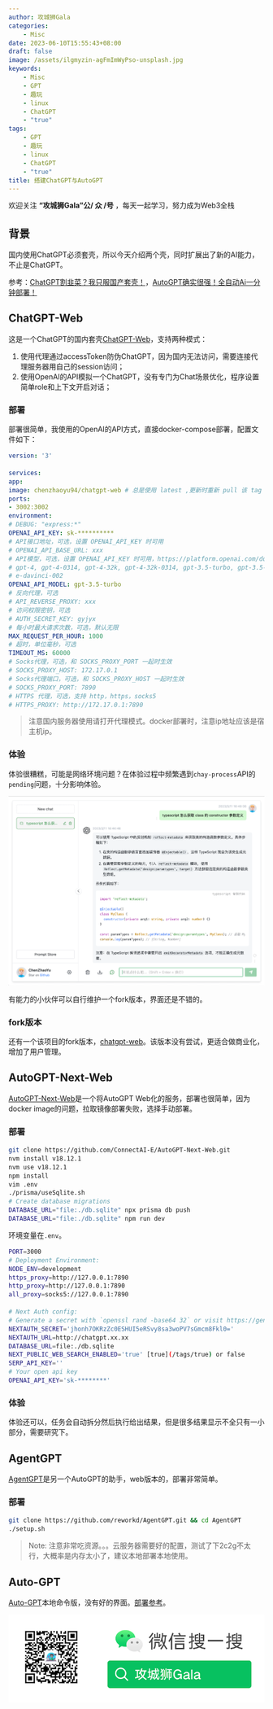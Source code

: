 ```yaml
---
author: 攻城狮Gala
categories:
    - Misc
date: 2023-06-10T15:55:43+08:00
draft: false
image: /assets/ilgmyzin-agFmImWyPso-unsplash.jpg
keywords:
    - Misc
    - GPT
    - 趣玩
    - linux
    - ChatGPT
    - "true"
tags:
    - GPT
    - 趣玩
    - linux
    - ChatGPT
    - "true"
title: 搭建ChatGPT与AutoGPT
---
```


<!----- [GPT](/tags/GPT) [趣玩](/tags/趣玩) [linux](/tags/linux) [ChatGPT](/tags/ChatGPT)  ----->

欢迎关注 **“攻城狮Gala”公/ 众 /号** ，每天一起学习，努力成为Web3全栈

## 背景

国内使用ChatGPT必须套壳，所以今天介绍两个壳，同时扩展出了新的AI能力，不止是ChatGPT。

参考：[ChatGPT割韭菜？我只服国产套壳！](https://www.bilibili.com/video/BV1so4y1M7oA/)，[AutoGPT确实很强！全自动Ai一分钟部署！](https://www.bilibili.com/video/BV1Fm4y1m7DH/)

## ChatGPT-Web

这是一个ChatGPT的国内套壳[ChatGPT-Web](https://github.com/Chanzhaoyu/chatgpt-web)，支持两种模式：
1. 使用代理通过accessToken防伪ChatGPT，因为国内无法访问，需要连接代理服务器用自己的session访问；
2. 使用OpenAI的API模拟一个ChatGPT，没有专门为Chat场景优化，程序设置简单role和上下文开启对话；

### 部署

部署很简单，我使用的OpenAI的API方式，直接docker-compose部署，配置文件如下：

```yml
version: '3'

services:
app:
image: chenzhaoyu94/chatgpt-web # 总是使用 latest ,更新时重新 pull 该 tag 镜像即可
ports:
- 3002:3002
environment:
# DEBUG: "express:*"
OPENAI_API_KEY: sk-**********
# API接口地址，可选，设置 OPENAI_API_KEY 时可用
# OPENAI_API_BASE_URL: xxx
# API模型，可选，设置 OPENAI_API_KEY 时可用，https://platform.openai.com/docs/models
# gpt-4, gpt-4-0314, gpt-4-32k, gpt-4-32k-0314, gpt-3.5-turbo, gpt-3.5-turbo-0301, text-davinci-003, text-davinci-002, cod
# e-davinci-002
OPENAI_API_MODEL: gpt-3.5-turbo
# 反向代理，可选
# API_REVERSE_PROXY: xxx
# 访问权限密钥，可选
# AUTH_SECRET_KEY: gyjyx
# 每小时最大请求次数，可选，默认无限
MAX_REQUEST_PER_HOUR: 1000
# 超时，单位毫秒，可选
TIMEOUT_MS: 60000
# Socks代理，可选，和 SOCKS_PROXY_PORT 一起时生效
# SOCKS_PROXY_HOST: 172.17.0.1
# Socks代理端口，可选，和 SOCKS_PROXY_HOST 一起时生效
# SOCKS_PROXY_PORT: 7890
# HTTPS 代理，可选，支持 http，https，socks5
# HTTPS_PROXY: http://172.17.0.1:7890
```

> 注意国内服务器使用请打开代理模式。docker部署时，注意ip地址应该是宿主机ip。

### 体验

体验很糟糕，可能是网络环境问题？在体验过程中频繁遇到`chay-process`API的`pending`问题，十分影响体验。

![Pasted image 20230610161715.png](/assets/Pasted%20image%2020230610161715.png)

有能力的小伙伴可以自行维护一个fork版本，界面还是不错的。

### fork版本

还有一个该项目的fork版本，[chatgpt-web](https://github.com/Kerwin1202/chatgpt-web)。该版本没有尝试，更适合做商业化，增加了用户管理。

## AutoGPT-Next-Web

[AutoGPT-Next-Web](https://github.com/Dogtiti/AutoGPT-Next-Web)是一个将AutoGPT Web化的服务，部署也很简单，因为docker image的问题，拉取镜像部署失败，选择手动部署。

### 部署

```bash
git clone https://github.com/ConnectAI-E/AutoGPT-Next-Web.git
nvm install v18.12.1
nvm use v18.12.1
npm install
vim .env
./prisma/useSqlite.sh
# Create database migrations
DATABASE_URL="file:./db.sqlite" npx prisma db push
DATABASE_URL="file:./db.sqlite" npm run dev
```

环境变量在`.env`。

```bash
PORT=3000
# Deployment Environment:
NODE_ENV=development
https_proxy=http://127.0.0.1:7890
http_proxy=http://127.0.0.1:7890
all_proxy=socks5://127.0.0.1:7890

# Next Auth config:
# Generate a secret with `openssl rand -base64 32` or visit https://generate-secret.vercel.app/
NEXTAUTH_SECRET='jhonh7OKRzZc0ESHUI5eRSvy8sa3woPV7sGmcm8Fkl0='
NEXTAUTH_URL=http://chatgpt.xx.xx
DATABASE_URL=file:./db.sqlite
NEXT_PUBLIC_WEB_SEARCH_ENABLED='true' [true](/tags/true) or false
SERP_API_KEY=''
# Your open api key
OPENAI_API_KEY='sk-********'
```

### 体验

体验还可以，任务会自动拆分然后执行给出结果，但是很多结果显示不全只有一小部分，需要研究下。

## AgentGPT

[AgentGPT](https://github.com/reworkd/AgentGPT)是另一个AutoGPT的助手，web版本的，部署非常简单。

### 部署

```bash
git clone https://github.com/reworkd/AgentGPT.git && cd AgentGPT
./setup.sh
```

> Note: 注意非常吃资源。。。云服务器需要好的配置，测试了下2c2g不太行，大概率是内存太小了，建议本地部署本地使用。

## Auto-GPT

[Auto-GPT](https://github.com/Significant-Gravitas/Auto-GPT)本地命令版，没有好的界面。[部署参考](https://docs.agpt.co/setup/)。

![2022_03_wxsousuo.png](/assets/2022_03_wxsousuo.png)

